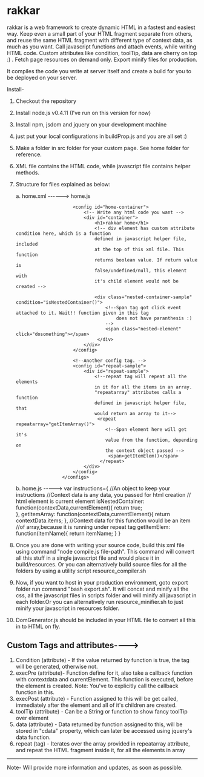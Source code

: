 rakkar
======

rakkar is a  web framework to create dynamic HTML in a fastest and easiest way. 
Keep even a small part of your HTML fragment separate from others, and reuse the same HTML fragment with different type of context data, as much as you want.
Call javascript functions and attach events, while writing HTML code. Custom attributes like condition, toolTip, data are cherry on top :) . Fetch page resources
on demand only.
Export minify files for production.

It compiles the code you write at server itself and create a build for you to be deployed on your server.


Install-
1. Checkout the repository
2. Install node.js v0.4.11 (I've run on this version for now)
3. Install npm, jsdom and jquery on your development machine
4. just put your local configurations in buildProp.js and you are all set :)
5. Make a folder in src folder for your custom page. See home folder for
   reference.
6. XML file contains the HTML code, while javascript file contains helper
   methods.
7. Structure for files explained as below:

    a. home.xml ------> 
                            <!-- Super parent tag like <html> in .html file, which contains all type of tags.-->
                            <configs>
                            <js>home.js</js>
                            <!-- A file can have many config tags, as each
                            config tag contains HTML fragments, that can be
                            generated dynmaically. Each config tag has an id -->

                            <config id="home-container">
                                <!-- Write any html code you want -->
                                <div id="container">
                                    <h1>rakkar home</h1>
                                    <!-- div element has custom attribute condition here, which is a function
                                    defined in javascript helper file, included
                                    at the top of this xml file. This function
                                    returns boolean value. If return value is
                                    false/undefined/null, this element with
                                    it's child element would not be created -->

                                    <div class="nested-container-sample"  condition="isNestedContainer()">
                                        <!--Span tag got click event attached to it. Wait!! function given in this tag
                                            does not have paranthesis :) 
                                        -->
                                        <span class="nested-element" click="dosomething"></span>
                                     </div>
                                </div>
                            </config>

                            <!--Another config tag. -->
                            <config id="repeat-sample">
                                <div id="repeat-sample">
                                    <!--repeat tag will repeat all the elements
                                    in it for all the items in an array.
                                    "repeatarray" attributes calls a function
                                    defined in javascript helper file, that
                                    would return an array to it-->
                                     <repeat  repeatarray="getItemArray()">
                                        <!--Span element here will get it's
                                        value from the function, depending on
                                        the context object passed -->
                                         <span>getItemElem()</span>
                                      </repeat>
                                </div>
                            </config>
                        </configs>

    b. home.js -----> var instructions={ //An object to keep your instructions
                            //Context data is any data, you passed for html creation
                            // html element is current element
                            isNestedContainer: function(contextData,currentElement){
                                                     return true;  
                                                },
                            getItemArray: function(contextData,currentElement){
                                                return contextData.items;
                                            },
                             //Context data for this function would be an item
                             //of array,because it is running under repeat tag
                            getItemElem: function(itemName){
                                            return itemName;
                                         }
                        }

8. Once you are done with writing your source code, build this xml file using
   command "node compile.js file-path". This command will convert all this
   stuff in a single javascript file and would place it in build/resources.
   Or you can alternatively build source files for all the folders by using a
   utility script resource_compiler.sh

9. Now, if you want to host in your production environment, goto export folder
  run command "bash export.sh". It will concat and minify all the css, all the
  javascript files in scripts folder and will minify all javascript in each
  folder.Or you can alternatively run resource_minifier.sh to just minify your
  javascript in resources folder.
10. DomGenerator.js should be included in your HTML file to convert all this in
    to HTML on fly.



Custom Tags and attributes---->
--------------------------
1. Condition (attribute) - If the value returned by function is true, the tag
   will be generated, otherwise not.
2. execPre (attribute)- Function define for it, also take a callback function
   with contextdata and currentElement. This function is executed, before the
   element is created.
   Note: You've to explicitly call the callback function in this.
3. execPost (attribute) - Function assigned to this will be get called,
   immediately after the element and all of it's children are created.
4. toolTip (attribute) - Can be a String or function to show fancy toolTip over
   element
5. data (attribute) - Data returned by function assigned to this, will be
   stored in "cdata" property, which can later be accessed using jquery's data
   function.
6. repeat (tag) - Iterates over the array provided in repeatarray attribute,
   and repeat the HTML fragment inside it, for all the elements in array

----------------------------------------------------------------------
Note- Will provide more information and updates, as soon as possible.
